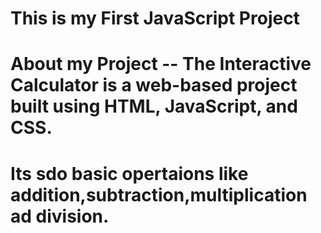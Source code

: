 # This is my First JavaScript Project
# About my Project -- The Interactive Calculator is a web-based project built using HTML, JavaScript, and CSS.
# Its sdo basic opertaions like addition,subtraction,multiplication ad division.
